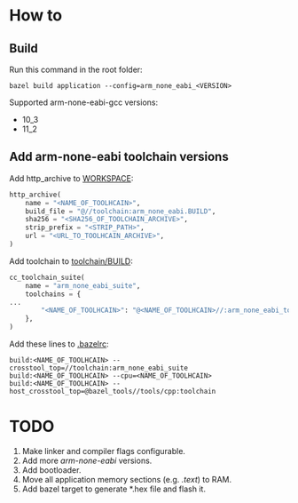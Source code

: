 # How to

## Build

Run this command in the root folder:
```
bazel build application --config=arm_none_eabi_<VERSION>
```

Supported arm-none-eabi-gcc versions:
- 10_3
- 11_2

## Add arm-none-eabi toolchain versions

Add http_archive to [WORKSPACE](WORKSPACE):

```python
http_archive(
    name = "<NAME_OF_TOOLHCAIN>",
    build_file = "@//toolchain:arm_none_eabi.BUILD",
    sha256 = "<SHA256_OF_TOOLCHAIN_ARCHIVE>",
    strip_prefix = "<STRIP_PATH>",
    url = "<URL_TO_TOOLHCAIN_ARCHIVE>",
)
```

Add toolchain to [toolchain/BUILD](toolchain/BUILD):

```python
cc_toolchain_suite(
    name = "arm_none_eabi_suite",
    toolchains = {
...
        "<NAME_OF_TOOLHCAIN>": "@<NAME_OF_TOOLHCAIN>//:arm_none_eabi_toolchain",
    },
)
```

Add these lines to [.bazelrc](.bazelrc):

```
build:<NAME_OF_TOOLHCAIN> --crosstool_top=//toolchain:arm_none_eabi_suite
build:<NAME_OF_TOOLHCAIN> --cpu=<NAME_OF_TOOLHCAIN>
build:<NAME_OF_TOOLHCAIN> --host_crosstool_top=@bazel_tools//tools/cpp:toolchain
```

# TODO

1. Make linker and compiler flags configurable.
2. Add more *arm-none-eabi* versions.
3. Add bootloader.
4. Move all application memory sections (e.g. *.text*) to RAM.
5. Add bazel target to generate *.hex file and flash it.